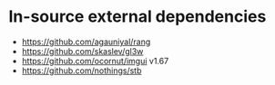 In-source external dependencies
====================

- https://github.com/agauniyal/rang
- https://github.com/skaslev/gl3w
- https://github.com/ocornut/imgui v1.67
- https://github.com/nothings/stb